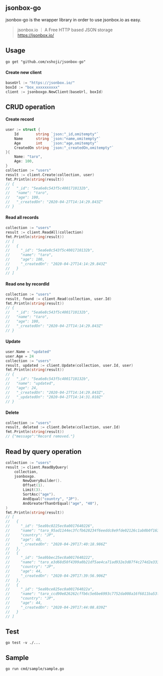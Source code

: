 ## jsonbox-go

jsonbox-go is the wrapper library in order to use jsonbox.io as easy.

> jsonbox.io ｜ A Free HTTP based JSON storage  
> https://jsonbox.io/

## Usage

```
go get "github.com/xshoji/jsonbox-go"
```

#### Create new client

```go
baseUrl := "https://jsonbox.io/"
boxId := "box_xxxxxxxxxx"
client := jsonboxgo.NewClient(baseUrl, boxId)
```

## CRUD operation

#### Create record

```go
user := struct {
	Id        string `json:"_id,omitempty"`
	Name      string `json:"name,omitempty"`
	Age       int    `json:"age,omitempty"`
	CreatedOn string `json:"_createdOn,omitempty"`
}{
	Name: "taro",
	Age: 100,
}
collection := "users"
result := client.Create(collection, user)
fmt.Println(string(result))
// {
//   "_id": "5ea6e8c543f5c4001710132b",
//   "name": "taro",
//   "age": 100,
//   "_createdOn": "2020-04-27T14:14:29.843Z"
// }
```

#### Read all records

```go
collection := "users"
result := client.ReadAll(collection)
fmt.Println(string(result))
// [
//   {
//     "_id": "5ea6e8c543f5c4001710132b",
//     "name": "taro",
//     "age": 100,
//     "_createdOn": "2020-04-27T14:14:29.843Z"
//   }
// ]
```

#### Read one by recordId

```go
collection := "users"
result, found := client.Read(collection, user.Id)
fmt.Println(string(result))
// {
//   "_id": "5ea6e8c543f5c4001710132b",
//   "name": "taro",
//   "age": 100,
//   "_createdOn": "2020-04-27T14:14:29.843Z"
// }
```

#### Update

```go
user.Name = "updated"
user.Age = 24
collection := "users"
result, updated := client.Update(collection, user.Id, user)
fmt.Println(string(result))
// {
//   "_id": "5ea6e8c543f5c4001710132b",
//   "name": "updated",
//   "age": 24,
//   "_createdOn": "2020-04-27T14:14:29.843Z",
//   "_updatedOn": "2020-04-27T14:14:31.010Z"
// }
```

#### Delete

```go
collection := "users"
result, deleted := client.Delete(collection, user.Id)
fmt.Println(string(result))
// {"message":"Record removed."}
```

## Read by query operation

```go
collection := "users"
result := client.ReadByQuery(
	collection,
	jsonboxgo.
		NewQueryBuilder().
		Offset(1).
		Limit(3).
		SortAsc("age").
		AndEqual("country", "JP").
		AndGreaterThanOrEqual("age", "40"),
)
fmt.Println(string(result))
// [
//   {
//     "_id": "5ea9bc0225ec0a0017640226",
//     "name": "taro_95ad1144ec3fcfb628234f6eeddc8e9fde02126c1ab0b0f163a79a3d8910c666",
//     "country": "JP",
//     "age": 40,
//     "_createdOn": "2020-04-29T17:40:18.986Z"
//   },
//   {
//     "_id": "5ea9bbec25ec0a0017640222",
//     "name": "taro_e3d68d50f4399a0b21df5ae4ca71ad932e3d87f4c274d2e3334350f47b2c887b",
//     "country": "JP",
//     "age": 44,
//     "_createdOn": "2020-04-29T17:39:56.906Z"
//   },
//   {
//     "_id": "5ea9bce825ec0a001764022a",
//     "name": "taro_ccd90e826262cffb6c5e6be6993c7752da008a16f6811ba53f3aad19e9cc54d1",
//     "country": "JP",
//     "age": 44,
//     "_createdOn": "2020-04-29T17:44:08.839Z"
//   }
// ]
```

## Test

```
go test -v ./...
```

## Sample

```
go run cmd/sample/sample.go
```
